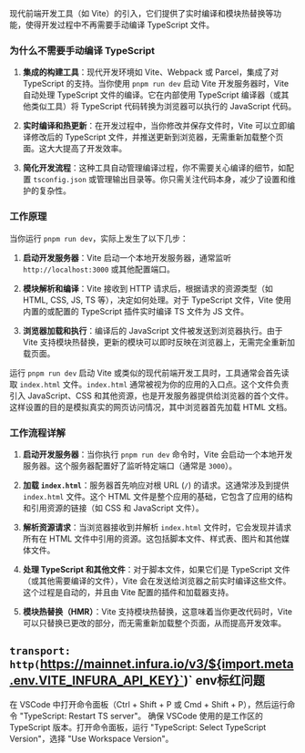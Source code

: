 现代前端开发工具（如 Vite）的引入，它们提供了实时编译和模块热替换等功能，使得开发过程中不再需要手动编译 TypeScript 文件。

### 为什么不需要手动编译 TypeScript

1. **集成的构建工具**：现代开发环境如 Vite、Webpack 或 Parcel，集成了对 TypeScript 的支持。当你使用 `pnpm run dev` 启动 Vite 开发服务器时，Vite 自动处理 TypeScript 文件的编译。它在内部使用 TypeScript 编译器（或其他类似工具）将 TypeScript 代码转换为浏览器可以执行的 JavaScript 代码。

2. **实时编译和热更新**：在开发过程中，当你修改并保存文件时，Vite 可以立即编译修改后的 TypeScript 文件，并推送更新到浏览器，无需重新加载整个页面。这大大提高了开发效率。

3. **简化开发流程**：这种工具自动管理编译过程，你不需要关心编译的细节，如配置 `tsconfig.json` 或管理输出目录等。你只需关注代码本身，减少了设置和维护的复杂性。

### 工作原理

当你运行 `pnpm run dev`，实际上发生了以下几步：

1. **启动开发服务器**：Vite 启动一个本地开发服务器，通常监听 `http://localhost:3000` 或其他配置端口。
  
2. **模块解析和编译**：Vite 接收到 HTTP 请求后，根据请求的资源类型（如 HTML, CSS, JS, TS 等），决定如何处理。对于 TypeScript 文件，Vite 使用内置的或配置的 TypeScript 插件实时编译 TS 文件为 JS 文件。

3. **浏览器加载和执行**：编译后的 JavaScript 文件被发送到浏览器执行。由于 Vite 支持模块热替换，更新的模块可以即时反映在浏览器上，无需完全重新加载页面。

运行 `pnpm run dev` 启动 Vite 或类似的现代前端开发工具时，工具通常会首先读取 `index.html` 文件。`index.html` 通常被视为你的应用的入口点。这个文件负责引入 JavaScript、CSS 和其他资源，也是开发服务器提供给浏览器的首个文件。这样设置的目的是模拟真实的网页访问情况，其中浏览器首先加载 HTML 文档。

### 工作流程详解

1. **启动开发服务器**：当你执行 `pnpm run dev` 命令时，Vite 会启动一个本地开发服务器。这个服务器配置好了监听特定端口（通常是 `3000`）。

2. **加载 `index.html`**：服务器首先响应对根 URL (`/`) 的请求。这通常涉及到提供 `index.html` 文件。这个 HTML 文件是整个应用的基础，它包含了应用的结构和引用资源的链接（如 CSS 和 JavaScript 文件）。

3. **解析资源请求**：当浏览器接收到并解析 `index.html` 文件时，它会发现并请求所有在 HTML 文件中引用的资源。这包括脚本文件、样式表、图片和其他媒体文件。

4. **处理 TypeScript 和其他文件**：对于脚本文件，如果它们是 TypeScript 文件（或其他需要编译的文件），Vite 会在发送给浏览器之前实时编译这些文件。这个过程是自动的，并且由 Vite 配置的插件和加载器支持。

5. **模块热替换（HMR）**：Vite 支持模块热替换，这意味着当你更改代码时，Vite 可以只替换已更改的部分，而无需重新加载整个页面，从而提高开发效率。

## `transport: http(`https://mainnet.infura.io/v3/${import.meta.env.VITE_INFURA_API_KEY}`)` env标红问题
在 VSCode 中打开命令面板（Ctrl + Shift + P 或 Cmd + Shift + P），然后运行命令 "TypeScript: Restart TS server"。
确保 VSCode 使用的是工作区的 TypeScript 版本。打开命令面板，运行 "TypeScript: Select TypeScript Version"，选择 "Use Workspace Version"。